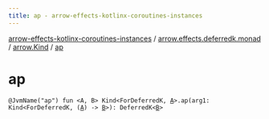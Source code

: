 ```yaml
---
title: ap - arrow-effects-kotlinx-coroutines-instances
---
```


[arrow-effects-kotlinx-coroutines-instances](../../index.html) / [arrow.effects.deferredk.monad](../index.html) / [arrow.Kind](index.html) / [ap](./ap.html)

# ap

`@JvmName("ap") fun <A, B> Kind<ForDeferredK, `[`A`](ap.html#A)`>.ap(arg1: Kind<ForDeferredK, (`[`A`](ap.html#A)`) -> `[`B`](ap.html#B)`>): DeferredK<`[`B`](ap.html#B)`>`